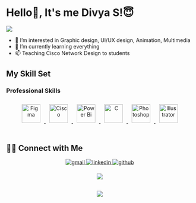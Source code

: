 
<!---------------------------- Typewriter animation ----------------------------->
# Hello👋, It's me Divya S!😇
![](https://readme-typing-svg.herokuapp.com?font=Montserrat&color=3EA9F5&lines=I'm+a+UI%2FUX+Designer;I'm+a+Network+Engineer;)

- 👀 I’m interested in Graphic design, UI/UX design, Animation, Multimedia
- 🌱 I’m currently learning everything 
- 📫 Teaching Cisco Network Design to students 

## My Skill Set  

### Professional Skills  
<div align="center">  

<a href="https://www.figma.com/" target="_blank">
<img style="margin: 10px; display:inline-block;" src="https://profilinator.rishav.dev/skills-assets/figma-icon.svg" alt="Figma" height="50" />
</a>  

<a href="https://www.netacad.com/" target="_blank">
<img style="margin: 10px; display:inline-block;" src="https://github.com/user-attachments/assets/746d993f-107a-4114-bbc2-f4f56d50f57e" alt="Cisco" height="50" />
</a>  

<a href="https://powerbi.microsoft.com/en-us/" target="_blank">
<img style="margin: 10px; display:inline-block;" src="https://profilinator.rishav.dev/skills-assets/powerbi.png" alt="Power Bi" height="50" />
</a>  

<a href="https://www.cprogramming.com/" target="_blank">
<img style="margin: 10px; display:inline-block;" src="https://profilinator.rishav.dev/skills-assets/c-original.svg" alt="C" height="50" />
</a>  

<a href="https://www.adobe.com/in/products/photoshop.html" target="_blank">
<img style="margin: 10px; display:inline-block;" src="https://profilinator.rishav.dev/skills-assets/photoshop-plain.svg" alt="Photoshop" height="50" />
</a>  

<a href="https://www.adobe.com/in/products/illustrator.html" target="_blank">
<img style="margin: 10px; display:inline-block;" src="https://profilinator.rishav.dev/skills-assets/adobe_illustrator-icon.svg" alt="Illustrator" height="50" />
</a>  

</div>


<br/>  

## 🤝🏻 Connect with Me

<div align="center"> 
<a href="sriammansubramani@gmail.com" target="_blank">
<img src="https://img.shields.io/badge/gmail-D14836?style=for-the-badge&logo=gmail&logoColor=white" alt=gmail style="margin-bottom: 5px;" />
</a>
    
<a href="https://linkedin.com/in/divya-subramani-4076702a8" target="_blank">
<img src="https://img.shields.io/badge/linkedin-%231E77B5.svg?&style=for-the-badge&logo=linkedin&logoColor=white" alt=linkedin style="margin-bottom: 5px;" />
</a>  

<a href="https://github.com/di677" target="_blank">
<img src="https://img.shields.io/badge/github-%2324292e.svg?&style=for-the-badge&logo=github&logoColor=white" alt=github style="margin-bottom: 5px;" />
</a>  


</a>  
</div>  

<br/>  

<div align="center">
<img src="https://komarev.com/ghpvc/?username=di677&&style=flat-square" align="center" />
</div>  

<br/>  

<p align="center">
    <img src="https://img.shields.io/badge/THANKS%20FOR-VISITING%20💙-red?style=for-the-badge&logo=github"/>
</p>


